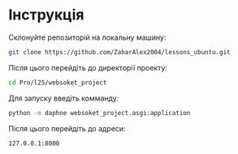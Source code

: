 # Інструкція

Склонуйте репозиторій на локальну машину:
```bash
git clone https://github.com/ZaharAlex2004/lessons_ubuntu.git
```

Після цього перейдіть до директорії проекту:

```bash
cd Pro/l25/websoket_project
```

Для запуску введіть комманду:

```bash
python -m daphne websoket_project.asgi:application
```

Після цього перейдіть до адреси:

```bash
127.0.0.1:8000
```